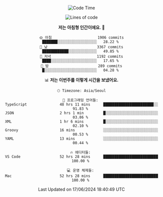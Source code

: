 <div align="center">

<br />

 <!--START_SECTION:waka-->
![Code Time](http://img.shields.io/badge/Code%20Time-2%2C666%20hrs%2019%20mins-blue)

![Lines of code](https://img.shields.io/badge/%EC%A0%80%EB%8A%94%20%EC%97%AC%ED%83%9C%EA%B9%8C%EC%A7%80%20-3.9%20million%20%EC%A4%84%EC%9D%98%20%EC%BD%94%EB%93%9C%EB%A5%BC%20%EC%9E%91%EC%84%B1%ED%96%88%EC%96%B4%EC%9A%94.-blue)

**저는 아침형 인간이에요. 🐤** 

```text
🌞 아침                     1906 commits        ███████░░░░░░░░░░░░░░░░░░   28.22 % 
🌆 낮　                     3367 commits        ████████████░░░░░░░░░░░░░   49.85 % 
🌃 저녁                     1192 commits        ████░░░░░░░░░░░░░░░░░░░░░   17.65 % 
🌙 밤　                     289 commits         █░░░░░░░░░░░░░░░░░░░░░░░░   04.28 % 
```


📊 **저는 이번주를 이렇게 시간을 보냈어요.** 

```text
🕑︎ Timezone: Asia/Seoul

💬 프로그래밍 언어들: 
TypeScript               48 hrs 11 mins      ███████████████████████░░   91.83 % 
JSON                     2 hrs 1 min         █░░░░░░░░░░░░░░░░░░░░░░░░   03.86 % 
XML                      1 hr 6 mins         █░░░░░░░░░░░░░░░░░░░░░░░░   02.10 % 
Groovy                   16 mins             ░░░░░░░░░░░░░░░░░░░░░░░░░   00.53 % 
YAML                     13 mins             ░░░░░░░░░░░░░░░░░░░░░░░░░   00.44 % 

🔥 에디터들: 
VS Code                  52 hrs 28 mins      █████████████████████████   100.00 % 

💻 운영 체제들: 
Mac                      52 hrs 28 mins      █████████████████████████   100.00 % 
```


 Last Updated on 17/06/2024 18:40:49 UTC
<!--END_SECTION:waka-->

</div>
